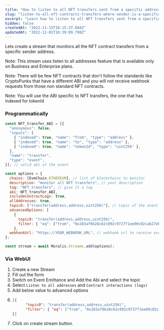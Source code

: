 ```yaml
---
title: "How to listen to all NFT transfers sent from a specific address"
slug: "listen-to-all-nft-contracts-transfers-where-sender-is-a-specific-address"
excerpt: "Learn how to listen to all NFT transfers sent from a specific address using Moralis Streams API."
hidden: false
createdAt: "2022-11-15T18:15:37.684Z"
updatedAt: "2022-12-01T10:39:09.798Z"
---
```

Lets create a stream that monitors all the NFT contract transfers from a specific sender address.

Note: This stream uses listen to all addresses feature that is available only on Business and Enterprise plans.

Note: There will be few NFT contracts that don't follow the standards like CryptoPunks that have a different ABI and you will not receive webhook requests from those non standard NFT contracts.

Note: You will use the ABI specific to NFT transfers, the one that has indexed for tokenId

### Programmatically

```javascript
const NFT_transfer_ABI = [{
  "anonymous": false,
  "inputs": [
    { "indexed": true, "name": "from", "type": "address" },
    { "indexed": true, "name": "to", "type": "address" },
    { "indexed": true, "name": "tokenId", "type": "uint256" },
  ],
  "name": "transfer",
  "type": "event",
}]; // valid abi of the event

const options = {
  chains: [EvmChain.ETHEREUM], // list of blockchains to monitor
  description: "monitor all NFT transfers", // your description
  tag: "NFT_transfers", // give it a tag
  abi: NFT_transfer_ABI,
  includeContractLogs: true,
  allAddresses: true,
  topic0: ["transfer(address,address,uint256)"], // topic of the event
  advancedOptions: [
    {
      topic0: "transfer(address,address,uint256)",
      filter: { "eq": ["from", "0x283af0b28c62c092c9727f1ee09c02ca627eb7f5"] }, // only receive NFT transfer events from this address
    },
  webhookUrl: "https://YOUR_WEBHOOK_URL", // webhook url to receive events,
};

const stream = await Moralis.Streams.add(options);


```



### Via WebUI

1. Create a new Stream
2. Fill out the form
3. Switch on Event Emittance and Add the Abi and select the topic
4. Select `Listen to all addresses` and `Contract interactions (logs)`
5. Add below value to advanced options
6. ```json
   [{
         "topic0": "transfer(address,address,uint256)",
         "filter": { "eq": ["from", "0x283af0b28c62c092c9727f1ee09c02ca627eb7f5"] }
   }]
   ```
7. Click on create stream button.